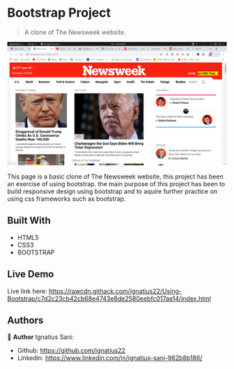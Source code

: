 # Bootstrap Project 

> A clone of The Newsweek website.

![](screenshot.png)

This page is a basic clone of The Newsweek website, this project has been an exercise of using bootstrap. the main purpose of this project has been to build responsive design using bootstrap and to aquire further practice on using css frameworks such as bootstrap. 

## Built With

- HTML5
- CSS3
- BOOTSTRAP

## Live Demo

Live link here: https://rawcdn.githack.com/ignatius22/Using-Bootstrap/c7d2c23cb42cb68e4743e8de2580eebfc017ae14/index.html


## Authors

👤 **Author**
Ignatius Sani:
- Github: https://github.com/ignatius22 
- Linkedin: https://www.linkedin.com/in/ignatius-sani-982b8b186/  




